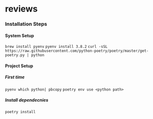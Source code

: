 # reviews

### Installation Steps

#### System Setup
`brew install pyenv`
`pyenv install 3.8.2`
`curl -sSL https://raw.githubusercontent.com/python-poetry/poetry/master/get-poetry.py | python`

#### Project Setup

##### First time
`pyenv which python| pbcopy`
`poetry env use <python path>`

##### Install dependecnies
`poetry install`

